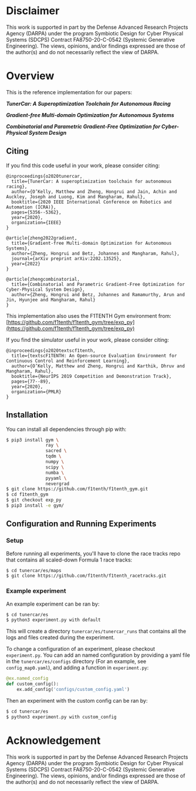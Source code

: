 # Disclaimer
This work is supported in part by the Defense Advanced Research Projects Agency (DARPA) under the program Symbiotic Design for Cyber Physical Systems (SDCPS) Contract FA8750-20-C-0542 (Systemic Generative Engineering). The views, opinions, and/or findings expressed are those of the author(s) and do not necessarily reflect the view of DARPA.

# Overview
This is the reference implementation for our papers:

<em><b>TunerCar: A Superoptimization Toolchain for Autonomous Racing</b></em>

<em><b>Gradient-free Multi-domain Optimization for Autonomous Systems</b></em>

<em><b>Combinatorial and Parametric Gradient-Free Optimization for Cyber-Physical System Design</b></em>

## Citing

If you find this code useful in your work, please consider citing:

```
@inproceedings{o2020tunercar,
  title={TunerCar: A superoptimization toolchain for autonomous racing},
  author={O’Kelly, Matthew and Zheng, Hongrui and Jain, Achin and Auckley, Joseph and Luong, Kim and Mangharam, Rahul},
  booktitle={2020 IEEE International Conference on Robotics and Automation (ICRA)},
  pages={5356--5362},
  year={2020},
  organization={IEEE}
}
```
```
@article{zheng2022gradient,
  title={Gradient-free Multi-domain Optimization for Autonomous Systems},
  author={Zheng, Hongrui and Betz, Johannes and Mangharam, Rahul},
  journal={arXiv preprint arXiv:2202.13525},
  year={2022}
}
```
```
@article{zhengcombinatorial,
  title={Combinatorial and Parametric Gradient-Free Optimization for Cyber-Physical System Design},
  author={Zheng, Hongrui and Betz, Johannes and Ramamurthy, Arun and Jin, Hyunjee and Mangharam, Rahul}
}
```
This implementation also uses the F1TENTH Gym environment from: [https://github.com/f1tenth/f1tenth_gym/tree/exp_py](https://github.com/f1tenth/f1tenth_gym/tree/exp_py)

If you find the simulator useful in your work, please consider citing:

```
@inproceedings{o2020textscf1tenth,
  title={textscF1TENTH: An Open-source Evaluation Environment for Continuous Control and Reinforcement Learning},
  author={O’Kelly, Matthew and Zheng, Hongrui and Karthik, Dhruv and Mangharam, Rahul},
  booktitle={NeurIPS 2019 Competition and Demonstration Track},
  pages={77--89},
  year={2020},
  organization={PMLR}
}
```

## Installation
You can install all dependencies through pip with:

```bash
$ pip3 install gym \
               ray \
               sacred \
               tqdm \
               numpy \
               scipy \
               numba \
               pyyaml \
               nevergrad
$ git clone https://github.com/f1tenth/f1tenth_gym.git
$ cd f1tenth_gym
$ git checkout exp_py
$ pip3 install -e gym/
```

## Configuration and Running Experiments

### Setup

Before running all experiments, you'll have to clone the race tracks repo that contains all scaled-down Formula 1 race tracks:

```bash
$ cd tunercar/es/maps
$ git clone https://github.com/f1tenth/f1tenth_racetracks.git
```

### Example experiment

An example experiment can be ran by:
```bash
$ cd tunercar/es
$ python3 experiment.py with default
```

This will create a directory ```tunercar/es/tunercar_runs``` that contains all the logs and files created during the experiment.

To change a configuration of an experiment, please checkout ```experiment.py```. You can add an named configuration by providing a yaml file in the ```tunercar/es/configs``` directory (For an example, see ```config_map0.yaml```), and adding a function in ```experiment.py```:

```python
@ex.named_config
def custom_config():
    ex.add_config('configs/custom_config.yaml')
```

Then an experiment with the custom config can be ran by:
```bash
$ cd tunercar/es
$ python3 experiment.py with custom_config
```

# Acknowledgement

This work is supported in part by the Defense Advanced Research Projects Agency (DARPA) under the program Symbiotic Design for Cyber Physical Systems (SDCPS) Contract FA8750-20-C-0542 (Systemic Generative Engineering). The views, opinions, and/or findings expressed are those of the author(s) and do not necessarily reflect the view of DARPA.
